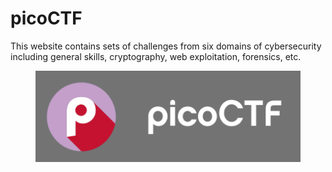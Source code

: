 # picoCTF

This website contains sets of challenges from six domains of cybersecurity including general skills, cryptography, web exploitation, forensics, etc.&#x20;

<figure><img src="../.gitbook/assets/image (1).png" alt=""><figcaption></figcaption></figure>
